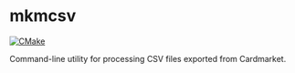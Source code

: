 # mkmcsv
[![CMake](https://github.com/demogorgon1/mkmcsv/actions/workflows/cmake.yml/badge.svg)](https://github.com/demogorgon1/mkmcsv/actions/workflows/cmake.yml)

Command-line utility for processing CSV files exported from Cardmarket.
